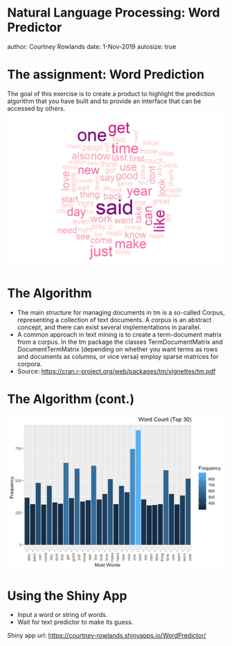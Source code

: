Natural Language Processing: Word Predictor
========================================================
author: Courtney Rowlands
date: 1-Nov-2019
autosize: true

The assignment: Word Prediction
========================================================

The goal of this exercise is to create a product to highlight the prediction algorithm that you have built and to provide an interface that can be accessed by others.
![Alt text](plotData-1.png)



The Algorithm
========================================================
- The main structure for managing documents in tm is a so-called Corpus, representing a collection of text documents. A corpus is an abstract concept, and there can exist several implementations in parallel. 
- A common approach in text mining is to create a term-document matrix from a corpus. In the tm package the classes TermDocumentMatrix and DocumentTermMatrix (depending on whether you want terms as rows and documents as columns, or vice versa) employ sparse matrices for corpora.
- Source: https://cran.r-project.org/web/packages/tm/vignettes/tm.pdf

The Algorithm (cont.)
========================================================
![Alt text](plotData-2.png)

Using the Shiny App
========================================================
- Input a word or string of words.
- Wait for text predictor to make its guess.

Shiny app url:  https://courtney-rowlands.shinyapps.io/WordPredictor/
